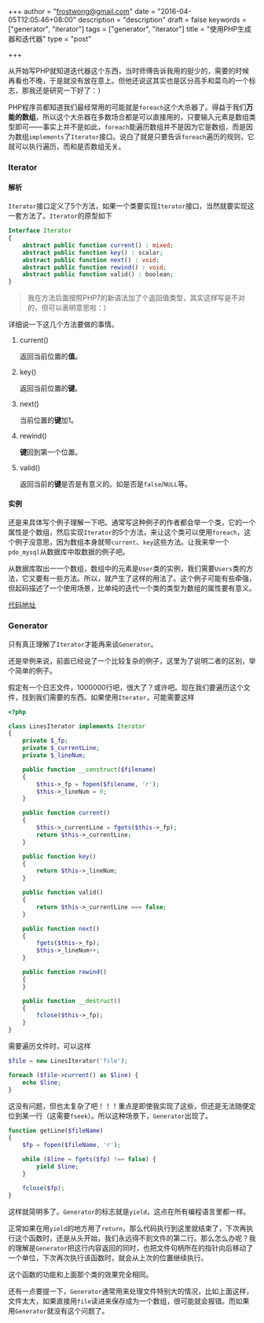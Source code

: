 +++
author = "frostwong@gmail.com"
date = "2016-04-05T12:05:46+08:00"
description = "description"
draft = false
keywords = ["generator", "iterator"]
tags = ["generator", "iterator"]
title = "使用PHP生成器和迭代器"
type = "post"

+++

从开始写PHP就知道迭代器这个东西，当时师傅告诉我用的挺少的，需要的时候再看也不晚，于是就没有放在意上。但他还说这其实也是区分高手和菜鸟的一个标志，那我还是研究一下好了：）

PHP程序员都知道我们最经常用的可能就是`foreach`这个大杀器了。得益于我们**万能的数组**，所以这个大杀器在多数场合都是可以直接用的，只要输入元素是数组类型即可——事实上并不是如此，`foreach`能遍历数组并不是因为它是数组，而是因为数组`implements`了`Iterator`接口。说白了就是只要告诉`foreach`遍历的规则，它就可以执行遍历，而和是否数组无关。

### Iterator

#### 解析

`Iterator`接口定义了5个方法，如果一个类要实现`Iterator`接口，当然就要实现这一套方法了。`Iterator`的原型如下

```php
Interface Iterator
{
	abstract public function current() : mixed;
	abstract public function key() : scalar;
	abstract public function next() : void;
	abstract public function rewind() : void;
	abstract public function valid() : boolean;
}
```

> 我在方法后面按照PHP7的新语法加了个返回值类型，其实这样写是不对的，但可以表明意思啦：）

详细说一下这几个方法要做的事情。

1. current()

	返回当前位置的**值**。

2. key()

	返回当前位置的**键**。
	
3. next()

	当前位置的**键**加1。
	
4. rewind()

	**键**回到第一个位置。
	
5. valid()

	返回当前的**键**是否是有意义的。如是否是`false`/`NULL`等。
	
#### 实例

还是来具体写个例子理解一下吧。通常写这种例子的作者都会举一个类，它的一个属性是个数组，然后实现`Iterator`的5个方法，来让这个类可以使用`foreach`，这个例子没意思，因为数组本身就带`current`、`key`这些方法。让我来举一个`pdo_mysql`从数据库中取数据的例子吧。

从数据库取出一一个数组，数组中的元素是`User`类的实例，我们需要`Users`类的方法，它又要有一些方法。所以，就产生了这样的用法了。这个例子可能有些牵强，但起码描述了一个使用场景，比单纯的迭代一个类的类型为数组的属性要有意义。

[代码地址](https://git.coding.net/lovelock/iterator_example.git)


### Generator

只有真正理解了`Iterator`才能再来谈`Generator`。

还是举例来说，前面已经说了一个比较复杂的例子，这里为了说明二者的区别，举个简单的例子。

假定有一个日志文件，1000000行吧，很大了？或许吧。现在我们要遍历这个文件，找到我们需要的东西。如果使用`Iterator`，可能需要这样

```php
<?php

class LinesIterator implements Iterator
{
	private $_fp;
	private $_currentLine;
	private $_lineNum;

	public function __construct($filename)
	{
		$this->_fp = fopen($filename, 'r');
		$this->_lineNum = 0;
	}

	public function current()
	{
		$this->_currentLine = fgets($this->_fp);
		return $this->_currentLine;
	}

	public function key()
	{
		return $this->_lineNum;
	}

	public function valid()
	{
		return $this->_currentLine === false;
	}

	public function next()
	{
		fgets($this->_fp);
		$this->_lineNum++;
	}

	public function rewind()
	{
	}

	public function __destruct()
	{
		fclose($this->_fp);
	}
}
```

需要遍历文件时，可以这样

```php
$file = new LinesIterator('file');

foreach ($file->current() as $line) {
	echo $line;
}
```

这没有问题，但也太复杂了吧！！！重点是即使我实现了这些，但还是无法随便定位到某一行（这需要`fseek`）。所以这种场景下，`Generator`出现了。

```php
function getLine($fileName)
{
	$fp = fopen($fileName, 'r');	

	while ($line = fgets($fp) !== false) {
		yield $line;
	}

	fclose($fp);
}
```

这样就简明多了。`Generator`的标志就是`yield`，这点在所有编程语言里都一样。

正常如果在用`yield`的地方用了`return`，那么代码执行到这里就结束了，下次再执行这个函数时，还是从头开始，我们永远得不到文件的第二行。那么怎么办呢？我的理解是`Generator`把这行内容返回的同时，也把文件句柄所在的指针向后移动了一个单位，下次再次执行该函数时，就会从上次的位置继续执行。

这个函数的功能和上面那个类的效果完全相同。

还有一点要提一下，`Generator`通常用来处理文件特别大的情况，比如上面这样，文件太大，如果直接用`file`读进来保存成为一个数组，很可能就会报错。而如果用`Generator`就没有这个问题了。
	




